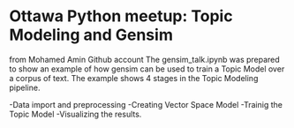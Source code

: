 # Ottawa Python meetup: Topic Modeling and Gensim

from Mohamed Amin Github account
The gensim_talk.ipynb was prepared to show an example of how gensim can be used to train a Topic Model over a corpus of text.
The example shows 4 stages in the Topic Modeling pipeline.

-Data import and preprocessing
-Creating Vector Space Model
-Trainig the Topic Model
-Visualizing the results.
